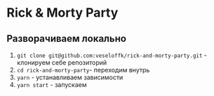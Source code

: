 # Rick & Morty Party

## Разворачиваем локально

1.  `git clone git@github.com:veseloffk/rick-and-morty-party.git` - клонируем себе репозиторий
2.  `cd rick-and-morty-party`- переходим внутрь
3.  `yarn` - устанавливаем зависимости
4.  `yarn start` - запускаем
